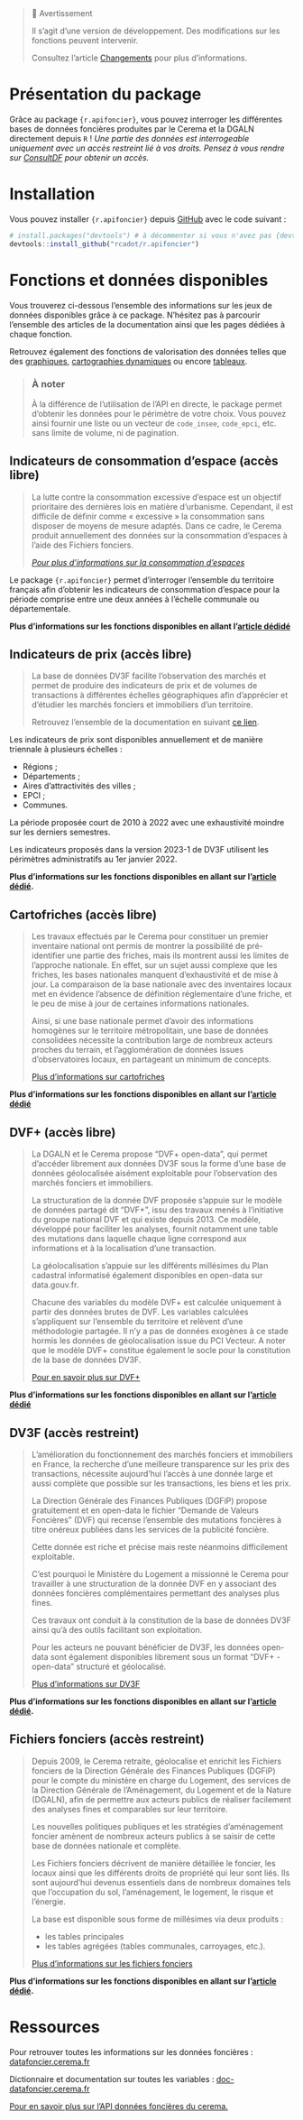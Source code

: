 
<!-- README.md is generated from README.Rmd. Please edit that file -->

   

> 🚧 Avertissement
>
> Il s’agit d’une version de développement. Des modifications sur les
> fonctions peuvent intervenir.
>
> Consultez l’article
> [Changements](https://rcadot.github.io/r.apifoncier/news/index.html)
> pour plus d’informations.

# Présentation du package

Grâce au package `{r.apifoncier}`, vous pouvez interroger les
différentes bases de données foncières produites par le Cerema et la
DGALN directement depuis `R` ! *Une partie des données est interrogeable
uniquement avec un accès restreint lié à vos droits. Pensez à vous
rendre sur
[ConsultDF](https://consultdf.cerema.fr/consultdf/services/apidf) pour
obtenir un accès.*

# Installation

Vous pouvez installer `{r.apifoncier}` depuis
[GitHub](https://github.com/) avec le code suivant :

``` r
# install.packages("devtools") # à décommenter si vous n'avez pas {devtools} d'installé
devtools::install_github("rcadot/r.apifoncier")
```

# Fonctions et données disponibles

Vous trouverez ci-dessous l’ensemble des informations sur les jeux de
données disponibles grâce à ce package. N’hésitez pas à parcourir
l’ensemble des articles de la documentation ainsi que les pages dédiées
à chaque fonction.

Retrouvez également des fonctions de valorisation des données telles que
des
[graphiques](https://rcadot.github.io/r.apifoncier/articles/graph.html),
[cartographies
dynamiques](https://rcadot.github.io/r.apifoncier/articles/cartes.html)
ou encore
[tableaux](https://rcadot.github.io/r.apifoncier/articles/tableau.html).

> ### À noter
>
> À la différence de l’utilisation de l’API en directe, le package
> permet d’obtenir les données pour le périmètre de votre choix. Vous
> pouvez ainsi fournir une liste ou un vecteur de `code_insee`,
> `code_epci`, etc. sans limite de volume, ni de pagination.

## Indicateurs de consommation d’espace (accès libre)

> La lutte contre la consommation excessive d’espace est un objectif
> prioritaire des dernières lois en matière d’urbanisme. Cependant, il
> est difficile de définir comme « excessive » la consommation sans
> disposer de moyens de mesure adaptés. Dans ce cadre, le Cerema produit
> annuellement des données sur la consommation d’espaces à l’aide des
> Fichiers fonciers.
>
> *[Pour plus d’informations sur la consommation
> d’espaces](https://artificialisation.developpement-durable.gouv.fr/suivi-consommation-espaces-naf)*

Le package `{r.apifoncier}` permet d’interroger l’ensemble du territoire
français afin d’obtenir les indicateurs de consommation d’espace pour la
période comprise entre une deux années à l’échelle communale ou
départementale.

**Plus d’informations sur les fonctions disponibles en allant l’[article
dédidé](https://rcadot.github.io/r.apifoncier/articles/Consommation-ENAF.html)**

## Indicateurs de prix (accès libre)

> La base de données DV3F facilite l’observation des marchés et permet
> de produire des indicateurs de prix et de volumes de transactions à
> différentes échelles géographiques afin d’apprécier et d’étudier les
> marchés fonciers et immobiliers d’un territoire.
>
> Retrouvez l’ensemble de la documentation en suivant [ce
> lien](https://doc-datafoncier.cerema.fr/dv3f/tuto/indicateurs_agreges).

Les indicateurs de prix sont disponibles annuellement et de manière
triennale à plusieurs échelles :

- Régions ;
- Départements ;
- Aires d’attractivités des villes ;
- EPCI ;
- Communes.

La période proposée court de 2010 à 2022 avec une exhaustivité moindre
sur les derniers semestres.

Les indicateurs proposés dans la version 2023-1 de DV3F utilisent les
périmètres administratifs au 1er janvier 2022.

**Plus d’informations sur les fonctions disponibles en allant sur
l’[article
dédié](https://rcadot.github.io/r.apifoncier/articles/Indicateurs-de-prix.html).**

## Cartofriches (accès libre)

> Les travaux effectués par le Cerema pour constituer un premier
> inventaire national ont permis de montrer la possibilité de
> pré-identifier une partie des friches, mais ils montrent aussi les
> limites de l’approche nationale. En effet, sur un sujet aussi complexe
> que les friches, les bases nationales manquent d’exhaustivité et de
> mise à jour. La comparaison de la base nationale avec des inventaires
> locaux met en évidence l’absence de définition réglementaire d’une
> friche, et le peu de mise à jour de certaines informations nationales.
>
> Ainsi, si une base nationale permet d’avoir des informations homogènes
> sur le territoire métropolitain, une base de données consolidées
> nécessite la contribution large de nombreux acteurs proches du
> terrain, et l’agglomération de données issues d’observatoires locaux,
> en partageant un minimum de concepts.
>
> [Plus d’informations sur
> cartofriches](https://artificialisation.developpement-durable.gouv.fr/cartofriches/donnees-utilisees)

**Plus d’informations sur les fonctions disponibles en allant sur
l’[article
dédié](https://rcadot.github.io/r.apifoncier/articles/Cartofriches.html)**

## DVF+ (accès libre)

> La DGALN et le Cerema propose “DVF+ open-data”, qui permet d’accéder
> librement aux données DV3F sous la forme d’une base de données
> géolocalisée aisément exploitable pour l’observation des marchés
> fonciers et immobiliers.
>
> La structuration de la donnée DVF proposée s’appuie sur le modèle de
> données partagé dit “DVF+”, issu des travaux menés à l’initiative du
> groupe national DVF et qui existe depuis 2013. Ce modèle, développé
> pour faciliter les analyses, fournit notamment une table des mutations
> dans laquelle chaque ligne correspond aux informations et à la
> localisation d’une transaction.
>
> La géolocalisation s’appuie sur les différents millésimes du Plan
> cadastral informatisé également disponibles en open-data sur
> data.gouv.fr.
>
> Chacune des variables du modèle DVF+ est calculée uniquement à partir
> des données brutes de DVF. Les variables calculées s’appliquent sur
> l’ensemble du territoire et relèvent d’une méthodologie partagée. Il
> n’y a pas de données exogènes à ce stade hormis les données de
> géolocalisation issue du PCI Vecteur. A noter que le modèle DVF+
> constitue également le socle pour la constitution de la base de
> données DV3F.
>
> [Pour en savoir plus sur
> DVF+](http://doc-datafoncier.cerema.fr/dv3f/tuto/objectif_tutoriel)

**Plus d’informations sur les fonctions disponibles en allant sur
l’[article
dédié](https://rcadot.github.io/r.apifoncier/articles/DVF.html)**

## DV3F (accès restreint)

> L’amélioration du fonctionnement des marchés fonciers et immobiliers
> en France, la recherche d’une meilleure transparence sur les prix des
> transactions, nécessite aujourd’hui l’accès à une donnée large et
> aussi complète que possible sur les transactions, les biens et les
> prix.
>
> La Direction Générale des Finances Publiques (DGFiP) propose
> gratuitement et en open-data le fichier “Demande de Valeurs Foncières”
> (DVF) qui recense l’ensemble des mutations foncières à titre onéreux
> publiées dans les services de la publicité foncière.
>
> Cette donnée est riche et précise mais reste néanmoins difficilement
> exploitable.
>
> C’est pourquoi le Ministère du Logement a missionné le Cerema pour
> travailler à une structuration de la donnée DVF en y associant des
> données foncières complémentaires permettant des analyses plus fines.
>
> Ces travaux ont conduit à la constitution de la base de données DV3F
> ainsi qu’à des outils facilitant son exploitation.
>
> Pour les acteurs ne pouvant bénéficier de DV3F, les données open-data
> sont également disponibles librement sous un format “DVF+ - open-data”
> structuré et géolocalisé.
>
> [Plus d’informations sur DV3F](https://datafoncier.cerema.fr/dv3f)

**Plus d’informations sur les fonctions disponibles en allant sur
l’[article
dédié](https://rcadot.github.io/r.apifoncier/articles/DV3F.html).**

## Fichiers fonciers (accès restreint)

> Depuis 2009, le Cerema retraite, géolocalise et enrichit les Fichiers
> fonciers de la Direction Générale des Finances Publiques (DGFiP) pour
> le compte du ministère en charge du Logement, des services de la
> Direction Générale de l’Aménagement, du Logement et de la Nature
> (DGALN), afin de permettre aux acteurs publics de réaliser facilement
> des analyses fines et comparables sur leur territoire.
>
> Les nouvelles politiques publiques et les stratégies d’aménagement
> foncier amènent de nombreux acteurs publics à se saisir de cette base
> de données nationale et complète.
>
> Les Fichiers fonciers décrivent de manière détaillée le foncier, les
> locaux ainsi que les différents droits de propriété qui leur sont
> liés. Ils sont aujourd’hui devenus essentiels dans de nombreux
> domaines tels que l’occupation du sol, l’aménagement, le logement, le
> risque et l’énergie.
>
> La base est disponible sous forme de millésimes via deux produits :
>
> - les tables principales
> - les tables agrégées (tables communales, carroyages, etc.).
>
> [Plus d’informations sur les fichiers
> fonciers](https://datafoncier.cerema.fr/fichiers-fonciers)

**Plus d’informations sur les fonctions disponibles en allant sur
l’[article
dédié](https://rcadot.github.io/r.apifoncier/articles/Fichiers-Fonciers.html).**

# Ressources

Pour retrouver toutes les informations sur les données foncières :
[datafoncier.cerema.fr](datafoncier.cerema.fr)

Dictionnaire et documentation sur toutes les variables :
[doc-datafoncier.cerema.fr](doc-datafoncier.cerema.fr)

[Pour en savoir plus sur l’API données foncières du
cerema.](https://apidf-preprod.cerema.fr/swagger/)

